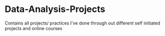 # Data-Analysis-Projects

Contains all projects/ practices I've done through out different self initiated projects and online courses
